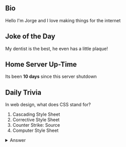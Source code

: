 ## Bio

Hello I'm Jorge and I love making things for the internet

## Joke of the Day

My dentist is the best, he even has a little plaque!

## Home Server Up-Time

Its been **10 days** since this server shutdown


## Daily Trivia

In web design, what does CSS stand for?
 1. Cascading Style Sheet
 2. Corrective Style Sheet
 3. Counter Strike: Source
 4. Computer Style Sheet

<details>
  <summary>Answer</summary>
  Cascading Style Sheet
</details>

